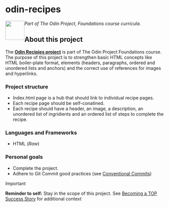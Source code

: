 # odin-recipes
<div><img style = "float: inline-start" src=https://www.theodinproject.com/mstile-310x310.png width=60 heigh=60 alignment="left">
<p><i>Part of The Odin Project, Foundations course curricula.</i></p></div>

## About this project

The [**Odin Recipies project**](https://www.theodinproject.com/lessons/foundations-recipes) is part of The Odin Project Foundations course. The purpose of this project is to strengthen basic HTML concepts like HTML boiler-plate format, elements (headers, paragraphs, ordered and unordered lists and anchors) and the correct use of references for images and hyperlinks.

### Project structure
- Index.html page is a hub that should link to individual recipe pages.
- Each recipe page should be self-conatined.
- Each recipe should have a header, an image, a description, an unordered list of ingridients and an ordered list of steps to complete the recipe.


### Languages and Frameworks
- HTML (*Raw*)

### Personal goals
- Complete the project.
- Adhere to Git Commit good practices (see [Conventional Commits](https://www.conventionalcommits.org/en/v1.0.0/))

>[!IMPORTANT]
> **Reminder to self:** 
> Stay in the scope of this project. See [Becoming a TOP Success Story](https://dev.to/theodinproject/learning-code-f56) for additional context